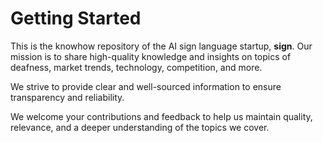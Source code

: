 # Getting Started

This is the knowhow repository of the AI sign language startup, **sign**. Our mission is to share high-quality knowledge and insights on topics of deafness, market trends, technology, competition, and more.

We strive to provide clear and well-sourced information to ensure transparency and reliability.

We welcome your contributions and feedback to help us maintain quality, relevance, and a deeper understanding of the topics we cover.


